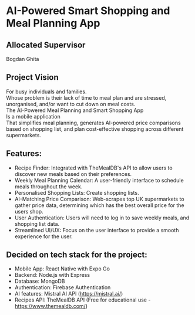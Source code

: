 # AI-Powered Smart Shopping and Meal Planning App
## Allocated Supervisor
Bogdan Ghita

## Project Vision
For busy individuals and families. <br>
Whose problem is their lack of time to meal plan and are stressed, unorganised, and/or want to cut down on meal costs. <br>
The AI-Powered Meal Planning and Smart Shopping App <br>
Is a mobile application <br>
That simplifies meal planning, generates AI-powered price comparisons based on shopping list, and plan cost-effective shopping across different supermarkets. <br>

## Features:
-	Recipe Finder: Integrated with TheMealDB's API to allow users to discover new meals based on their preferences.
-	Weekly Meal Planning Calendar: A user-friendly interface to schedule meals throughout the week.
-	Personalised Shopping Lists: Create shopping lists.
-	AI-Matching Price Comparison: Web-scrapes top UK supermarkets to gather price data, determining which has the best overall price for the users shop.
-	User Authentication: Users will need to log in to save weekly meals, and shopping list data.
-	Streamlined UI/UX: Focus on the user interface to provide a smooth experience for the user.


## Decided on tech stack for the project: 
- Mobile App: React Native with Expo Go
- Backend: Node.js with Express
- Database: MongoDB
- Authentication: Firebase Authentication
- AI features: Mistral AI API (https://mistral.ai/)
- Recipes API: TheMealDB API (Free for educational use - https://www.themealdb.com/)
